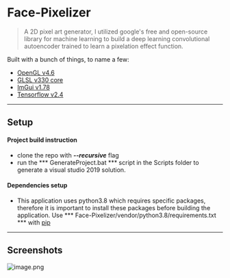 # Face-Pixelizer
>  A 2D pixel art generator, I utilized google's free and open-source library for machine learning to build a deep learning convolutional autoencoder trained to learn a pixelation effect function. 

Built with a bunch of things, to name a few: 
- [OpenGL v4.6](https://www.opengl.org/)
- [GLSL v330 core](https://www.khronos.org/registry/OpenGL/specs/gl/GLSLangSpec.3.30.pdf)
- [ImGui v1.78](https://github.com/ocornut/imgui)
- [Tensorflow v2.4](https://www.tensorflow.org/)

---

## Setup
#### Project build instruction
- clone the repo with ***--recursive*** flag
- run the *** GenerateProject.bat *** script in the Scripts folder to generate a visual studio 2019 solution. 
#### Dependencies setup
- This application uses python3.8 which requires specific packages, therefore it is important to install these packages before building the application. Use *** Face-Pixelizer/vendor/python3.8/requirements.txt *** with [pip](https://pypi.org/project/pip/)

---

## Screenshots

![image.png](https://trello-attachments.s3.amazonaws.com/5f066448ad4865740ae83658/5fc37ac7ebb86d58a781eef0/7cdcb7d80432302a6371ec625b585e43/image.png) 
